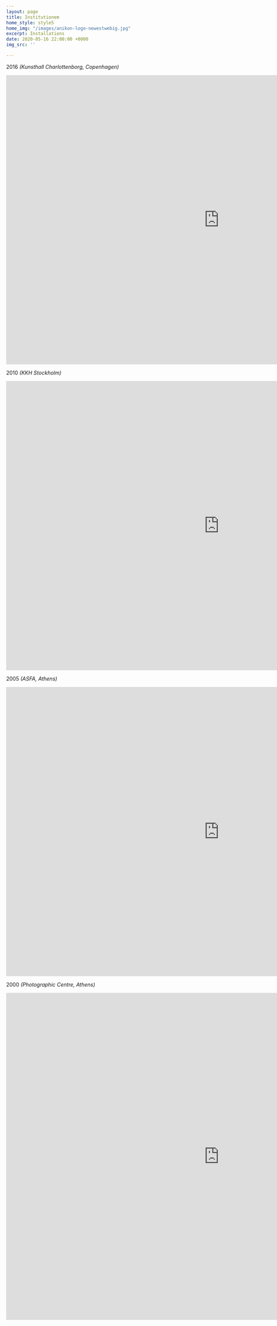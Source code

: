```yaml
---
layout: page
title: Institutionem
home_style: style5
home_img: "/images/anikon-logo-newestwebig.jpg"
excerpt: Installations
date: 2020-05-16 22:00:00 +0000
img_src: ''

---
```

2016 _(Kunsthall Charlottenborg, Copenhagen)_

<iframe src="https://player.vimeo.com/video/158936852" width="1150" height="780" frameborder="0" allow="autoplay; fullscreen" allowfullscreen></iframe>

2010 _(KKH Stockholm)_

<iframe src="https://player.vimeo.com/video/3759031" width="1150" height="780" frameborder="0" allow="autoplay; fullscreen" allowfullscreen></iframe>

2005 _(ASFA, Athens)_

<iframe title="vimeo-player" src="https://player.vimeo.com/video/6283785" width="1150" height="780" frameborder="0" allowfullscreen></iframe>

2000 _(Photographic Centre, Athens)_

<iframe src="https://player.vimeo.com/video/3769640" width="1150" height="882" frameborder="0" allow="autoplay; fullscreen" allowfullscreen></iframe>